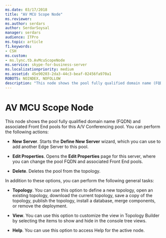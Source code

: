 ```yaml
---
ms.date: 03/17/2018
title: "AV MCU Scope Node"
ms.reviewer: 
ms.author: serdars
author: SerdarSoysal
manager: serdars
audience: ITPro
ms.topic: article
f1.keywords:
- CSH
ms.custom:
- ms.lync.tb.AvMcuScopeNode
ms.service: skype-for-business-server
ms.localizationpriority: medium
ms.assetid: 45e90203-2da3-44c3-beaf-02456fa970a1
ROBOTS: NOINDEX, NOFOLLOW
description: "This node shows the pool fully qualified domain name (FQDN) and associated Front End pools for this A/V Conferencing pool. You can perform the following actions:"
---
```


# AV MCU Scope Node
 
This node shows the pool fully qualified domain name (FQDN) and associated Front End pools for this A/V Conferencing pool. You can perform the following actions:
  
- **New Server**. Starts the **Define New Server** wizard, which you can use to add another Edge Server to this pool.
    
- **Edit Properties**. Opens the **Edit Properties** page for this server, where you can change the pool FQDN and associated Front End pools.
    
- **Delete**. Deletes the pool from the topology.
    
In addition to these options, you can perform the following general tasks:
  
- **Topology**. You can use this option to define a new topology, open an existing topology, download the current topology, save a copy of the topology, publish the topology, install a database, merge components, or remove the deployment.
    
- **View**. You can use this option to customize the view in Topology Builder by selecting the items to show and hide in the console tree views.
    
- **Help**. You can use this option to access Help for the active node.
    


